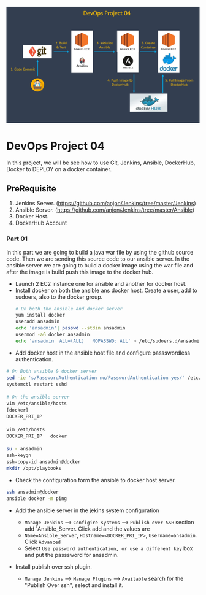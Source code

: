 ![DevOps Project-04](https://github.com/anjon/DevOps-Project/blob/master/devops-project-04.jpg)


# DevOps Project 04
In this project, we will be see how to use Git, Jenkins, Ansible, DockerHub, Docker to DEPLOY on a docker container.

## PreRequisite
1. Jenkins Server. (https://github.com/anjon/Jenkins/tree/master/Jenkins)
2. Ansible Server. (https://github.com/anjon/Jenkins/tree/master/Ansible)
3. Docker Host.
4. DockerHub Account

### Part 01
In this part we are going to build a java war file by using the github source code. Then we are sending this source code to our ansible server. In the ansible server we are going to build a docker image using the war file and after the image is build push this image to the docker hub.

- Launch 2 EC2 instance one for ansible and another for docker host. 
- Install docker on both the ansible ans docker host. Create a user, add to sudoers, also to the docker group.
  ```sh
  # On both the ansible and docker server
  yum install docker
  useradd ansadmin
  echo 'ansadmin'| passwd --stdin ansadmin
  usermod -aG docker ansadmin
  echo 'ansadmin  ALL=(ALL)   NOPASSWD: ALL' > /etc/sudoers.d/ansadmin
  ```
- Add docker host in the ansible host file and configure passswordless authentication.
```sh
# On Both ansible & docker server
sed -ie 's/PasswordAuthentication no/PasswordAuthentication yes/' /etc/ssh/sshd_config
systemctl restart sshd

# On the ansible server
vim /etc/ansible/hosts
[docker]
DOCKER_PRI_IP

vim /eth/hosts
DOCKER_PRI_IP   docker

su - ansadmin
ssh-keygn
ssh-copy-id ansadmin@docker
mkdir /opt/playbooks
```

- Check the configuration form the ansible to docker host server.
```sh
ssh ansadmin@docker
ansible docker -m ping
```

- Add the ansible server in the jekins system configuration
  - `Manage Jenkins` --> `Configire systems` --> `Publish over SSH` section add `Ansible_Server. Click add and the values are
  - `Name=Ansible_Server`, `Hostname=<DOCKER_PRI_IP>`, `Username=ansadmin`. Click `Advanced`   
  - Select `Use password authentication, or use a different key` box and put the passsword for ansadmin.
  
- Install publish over ssh plugin.
  - `Manage Jenkins` --> `Manage Plugins` --> `Available` search for the "Publish Over ssh", select and install it.
